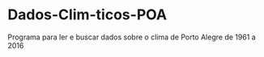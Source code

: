 # Dados-Clim-ticos-POA
Programa para ler e buscar dados sobre o clima de Porto Alegre de 1961 a 2016
